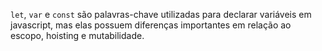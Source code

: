 `let`, `var` e `const` são palavras-chave utilizadas para declarar variáveis em javascript, mas elas possuem diferenças importantes em relação ao escopo, hoisting e mutabilidade.
<br><br>


